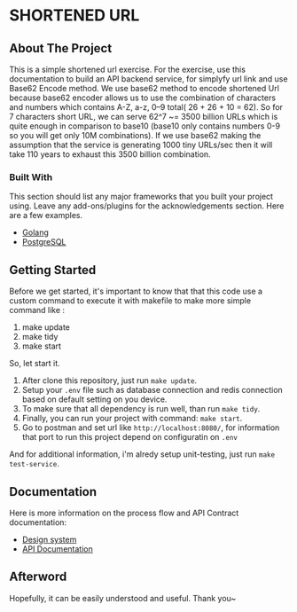 # SHORTENED URL
<!-- ABOUT THE PROJECT -->
## About The Project

This is a simple shortened url exercise. 
For the exercise, use this documentation to build an API backend service, for simplyfy url link and use Base62 Encode method.
We use base62 method to encode shortened Url because base62 encoder allows us to use the combination of characters and numbers which contains A-Z, a-z, 0–9 total( 26 + 26 + 10 = 62). So for 7 characters short URL, we can serve 62^7 ~= 3500 billion URLs which is quite enough in comparison to base10 (base10 only contains numbers 0-9 so you will get only 10M combinations). If we use base62 making the assumption that the service is generating 1000 tiny URLs/sec then it will take 110 years to exhaust this 3500 billion combination.

### Built With

This section should list any major frameworks that you built your project using. Leave any add-ons/plugins for the acknowledgements section. Here are a few examples.
* [Golang](https://golang.com)
* [PostgreSQL](https://www.postgresql.org/)

<!-- GETTING STARTED -->
## Getting Started
Before we get started, it's important to know that that this code use a custom command to execute it with makefile to make more simple command like :
1. make update
2. make tidy
3. make start

So, let start it.
1. After clone this repository, just run `make update`.
2. Setup your `.env` file such as database connection and redis connection based on default setting on you device.
3. To make sure that all dependency is run well, than run `make tidy`.
4. Finally, you can run your project with command: `make start`.
5. Go to postman and set url like `http://localhost:8080/`, for information that port to run this project depend on configuratin on `.env`

And for additional information, i'm alredy setup unit-testing, just run `make test-service`.

## Documentation
Here is more information on the process flow and API Contract documentation:

* [Design system](https://docs.google.com/document/d/1PJ8AfhajSWCDgJUYy2092ffP2mMWHwsBfnMpVwGOE9c/edit?usp=sharing)
* [API Documentation](https://drive.google.com/file/d/16nHGTpBsAy9KnfSuRmBiT8LD6_nx_RPZ/view?usp=sharing)

## Afterword
Hopefully, it can be easily understood and useful. Thank you~
